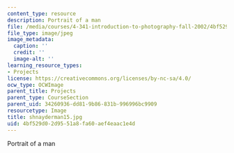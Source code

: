 ```yaml
---
content_type: resource
description: Portrait of a man
file: /media/courses/4-341-introduction-to-photography-fall-2002/4bf529d02d9551a8fa60aef4eaac1e4d_shnayderman15.jpg
file_type: image/jpeg
image_metadata:
  caption: ''
  credit: ''
  image-alt: ''
learning_resource_types:
- Projects
license: https://creativecommons.org/licenses/by-nc-sa/4.0/
ocw_type: OCWImage
parent_title: Projects
parent_type: CourseSection
parent_uid: 34260936-dd81-9b86-831b-996996bc9909
resourcetype: Image
title: shnayderman15.jpg
uid: 4bf529d0-2d95-51a8-fa60-aef4eaac1e4d
---
```

Portrait of a man